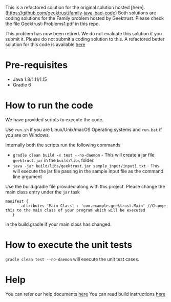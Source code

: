 This is a refactored solution for the original solution hosted [here].(https://github.com/geektrust/family-java-bad-code) 
Both solutions are coding solutions for the Family problem hosted by Geektrust.
Please check the file Geektrust-Problems1.pdf in this repo.

This problem has now been retired. We do not evaluate this solution if you submit it. Please do not submit a coding solution to this. A refactored better solution for this code is available [here](https://github.com/geektrust/family-java-good-code)

# Pre-requisites
* Java 1.8/1.11/1.15
* Gradle 6

# How to run the code

We have provided scripts to execute the code. 

Use `run.sh` if you are Linux/Unix/macOS Operating systems and `run.bat` if you are on Windows.

Internally both the scripts run the following commands 

 * `gradle clean build -x test --no-daemon` - This will create a jar file `geektrust.jar` in the `build/libs` folder.
 * `java -jar build/libs/geektrust.jar sample_input/input1.txt` - This will execute the jar file passing in the sample input file as the command line argument

 Use the build.gradle file provided along with this project. Please change the main class entry under the `jar` task

 ```
 manifest {
        attributes 'Main-Class' : 'com.example.geektrust.Main' //Change this to the main class of your program which will be executed
    }
```
in the build.gradle if your main class has changed.

 # How to execute the unit tests

 `gradle clean test --no-daemon` will execute the unit test cases.

# Help

You can refer our help documents [here](https://help.geektrust.in)
You can read build instructions [here](https://github.com/geektrust/coding-problem-artefacts/tree/master/Java)